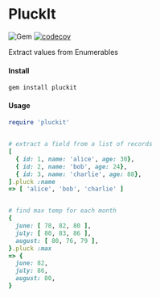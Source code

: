 PluckIt
======
![Gem](https://img.shields.io/gem/dt/pluckit?style=plastic)
[![codecov](https://codecov.io/gh/dpep/pluckit_rb/branch/main/graph/badge.svg?token=Z6W48XUEQD)](https://codecov.io/gh/dpep/pluckit_rb)

Extract values from Enumerables

#### Install
```gem install pluckit```


#### Usage
```ruby
require 'pluckit'


# extract a field from a list of records
[
  { id: 1, name: 'alice', age: 30},
  { id: 2, name: 'bob', age: 24},
  { id: 3, name: 'charlie', age: 88},
].pluck :name
=> [ 'alice', 'bob', 'charlie' ]


# find max temp for each month
{
  june: [ 78, 82, 80 ],
  july: [ 80, 83, 86 ],
  august: [ 80, 76, 79 ],
}.pluck :max
=> {
  june: 82,
  july: 86,
  august: 80,
}
```
